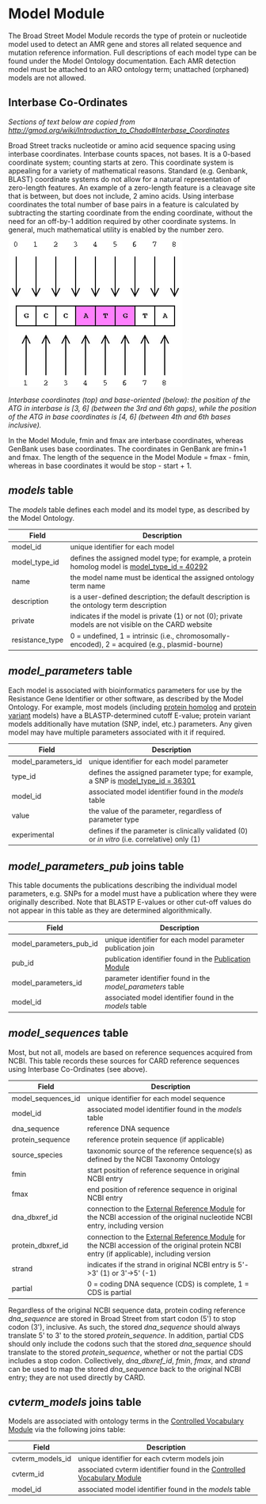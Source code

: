 # Model Module

The Broad Street Model Module records the type of protein or nucleotide model used to detect an AMR gene and stores all related sequence and mutation reference information. Full descriptions of each model type can be found under the Model Ontology documentation. Each AMR detection model must be attached to an ARO ontology term; unattached (orphaned) models are not allowed.

## Interbase Co-Ordinates

*Sections of text below are copied from http://gmod.org/wiki/Introduction_to_Chado#Interbase_Coordinates*

Broad Street tracks nucleotide or amino acid sequence spacing using interbase coordinates. Interbase counts spaces, not bases. It is a 0-based coordinate system; counting starts at zero. This coordinate system is appealing for a variety of mathematical reasons. Standard (e.g. Genbank, BLAST) coordinate systems do not allow for a natural representation of zero-length features. An example of a zero-length feature is a cleavage site that is between, but does not include, 2 amino acids. Using interbase coordinates the total number of base pairs in a feature is calculated by subtracting the starting coordinate from the ending coordinate, without the need for an off-by-1 addition required by other coordinate systems. In general, much mathematical utility is enabled by the number zero.

![Interbase](/img/interbase.jpg)

*Interbase coordinates (top) and base-oriented (below): the position of the ATG in interbase is [3, 6] (between the 3rd and 6th gaps), while the position of the ATG in base coordinates is [4, 6] (between 4th and 6th bases inclusive).*

In the Model Module, fmin and fmax are interbase coordinates, whereas GenBank uses base coordinates. The coordinates in GenBank are fmin+1 and fmax. The length of the sequence in the Model Module = fmax - fmin, whereas in base coordinates it would be stop - start + 1.

## *models* table

The *models* table defines each model and its model type, as described by the Model Ontology. 

| Field | Description |
|-------|-------------|
| model_id | unique identifier for each model |
| model_type_id | defines the assigned model type; for example, a protein homolog model is [model_type_id = 40292](https://card.mcmaster.ca/ontology/40292) |
| name | the model name must be identical the assigned ontology term name |
| description | is a user-defined description; the default description is the ontology term description |
| private | indicates if the model is private (1) or not (0); private models are not visible on the CARD website |
| resistance_type | 0 = undefined, 1 = intrinsic (i.e., chromosomally-encoded), 2 = acquired (e.g., plasmid-bourne) |

## *model_parameters* table

Each model is associated with bioinformatics parameters for use by the Resistance Gene Identifier or other software, as described by the Model Ontology. For example, most models (including [protein homolog](https://card.mcmaster.ca/ontology/40292) and [protein variant]((https://card.mcmaster.ca/ontology/40293)) models) have a BLASTP-determined cutoff E-value; protein variant models additionally have mutation (SNP, indel, etc.) parameters. Any given model may have multiple parameters associated with it if required.

| Field | Description |
|-------|-------------|
| model_parameters_id | unique identifier for each model parameter |
| type_id | defines the assigned parameter type; for example, a SNP is [model_type_id = 36301](https://card.mcmaster.ca/ontology/36301) |
| model_id | associated model identifier found in the *models* table |
| value | the value of the parameter, regardless of parameter type |
| experimental | defines if the parameter is clinically validated (0) or *in vitro* (i.e. correlative) only (1) |

## *model_parameters_pub* joins table

This table documents the publications describing the individual model parameters, e.g. SNPs for a model must have a publication where they were originally described. Note that BLASTP E-values or other cut-off values do not appear in this table as they are determined algorithmically.

| Field | Description |
|-------|-------------|
| model_parameters_pub_id | unique identifier for each model parameter publication join |
| pub_id | publication identifier found in the [Publication Module](publication_module.md) |
| model_parameters_id | parameter identifier found in the *model_parameters* table |
| model_id | associated model identifier found in the *models* table |

## *model_sequences* table

Most, but not all, models are based on reference sequences acquired from NCBI. This table records these sources for CARD reference sequences using Interbase Co-Ordinates (see above).

| Field | Description |
|-------|-------------|
| model_sequences_id | unique identifier for each model sequence |
| model_id | associated model identifier found in the *models* table |
| dna_sequence | reference DNA sequence |
| protein_sequence | reference protein sequence (if applicable) |
| source_species | taxonomic source of the reference sequence(s) as defined by the NCBI Taxonomy Ontology |
| fmin | start position of reference sequence in original NCBI entry |
| fmax | end position of reference sequence in original NCBI entry |
| dna_dbxref_id | connection to the [External Reference Module](dbxref_module.md) for the NCBI accession of the original nucleotide NCBI entry, including version |
| protein_dbxref_id | connection to the [External Reference Module](dbxref_module.md) for the NCBI accession of the original protein NCBI entry (if applicable), including version |
| strand | indicates if the strand in original NCBI entry is 5'->3' (1) or 3'->5' (-1) |
| partial | 0 = coding DNA sequence (CDS) is complete, 1 = CDS is partial |

Regardless of the original NCBI sequence data, protein coding reference *dna_sequence* are stored in Broad Street from start codon (5') to stop codon (3'), inclusive. As such, the stored *dna_sequence* should always translate 5' to 3' to the stored *protein_sequence*. In addition, partial CDS should only include the codons such that the stored *dna_sequence* should translate to the stored *protein_sequence*, whether or not the partial CDS includes a stop codon. Collectively, *dna_dbxref_id*, *fmin*, *fmax*, and *strand* can be used to map the stored *dna_sequence* back to the original NCBI entry; they are not used directly by CARD.

## *cvterm_models* joins table

Models are associated with ontology terms in the [Controlled Vocabulary Module](database_modules/controlled_vocabulary_module.md) via the following joins table:

| Field | Description |
|-------|-------------|
| cvterm_models_id | unique identifier for each cvterm models join |
| cvterm_id | associated cvterm identifier found in the [Controlled Vocabulary Module](database_modules/controlled_vocabulary_module.md) |
| model_id | associated model identifier found in the *models* table |

